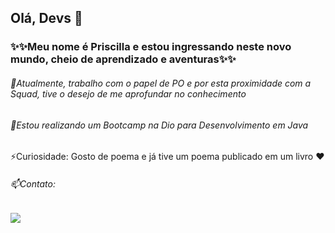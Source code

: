 ## Olá, Devs 👋

### ✨✨Meu nome é Priscilla e estou ingressando neste novo mundo, cheio de aprendizado e aventuras✨✨

###### 🔭Atualmente, trabalho com o papel de PO e por esta proximidade com a Squad, tive o desejo de me aprofundar no conhecimento
###### 🌱Estou realizando um Bootcamp na Dio para Desenvolvimento em Java

⚡Curiosidade: Gosto de poema e já tive um poema publicado em um livro :heart:

###### 📫Contato: <div>
<a href="https://www.linkedin.com/in/priscilla-bordini-1a404b40" target="_blank"><img src="https://img.shields.io/badge/-LinkedIn-%230077B5?style=for-the-badge&logo=linkedin&logoColor=white" target="_blank"></a>   
</div>



<!--
**Pribordini/Pribordini** is a ✨ _special_ ✨ repository because its `README.md` (this file) appears on your GitHub profile.

Here are some ideas to get you started:

- 🔭 I’m currently working on ...
- 🌱 I’m currently learning ...
- 👯 I’m looking to collaborate on ...
- 🤔 I’m looking for help with ...
- 💬 Ask me about ...
- 📫 How to reach me: ...
- 😄 Pronouns: ...
- ⚡ Fun fact: ...
-->
